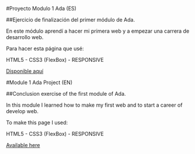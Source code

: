 #Proyecto Modulo 1 Ada (ES)

##Ejercicio de finalización del primer módulo de Ada.

En este módulo aprendí a hacer mi primera web y a empezar una carrera de desarrollo web. 

Para hacer esta página que usé:

HTML5 - CSS3 (FlexBox) - RESPONSIVE

<a href="https://proyecto-ada-natha-viccari.netlify.app/
">Disponible aquí</a>

#Module 1 Ada Project (EN)

##Conclusion exercise of the first module of Ada.

In this module I learned how to make my first web and to start a career of develop web. 

To make this page I used:

HTML5 - CSS3 (FlexBox) - RESPONSIVE

<a href="https://proyecto-ada-natha-viccari.netlify.app/
">Available here</a>
